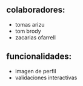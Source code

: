 ## colaboradores:
* tomas arizu
* tom brody
* zacarias ofarrell

## funcionalidades:
* imagen de perfil
* validaciones interactivas
